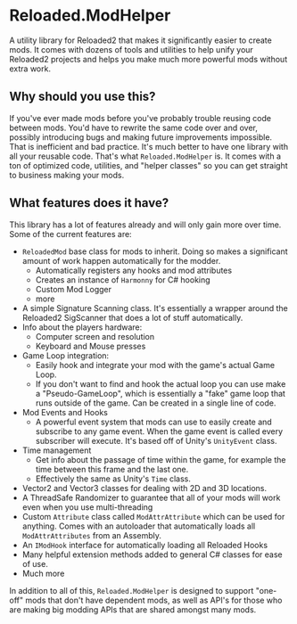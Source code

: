 # Reloaded.ModHelper
A utility library for Reloaded2 that makes it significantly easier to create mods. It comes with dozens of tools and utilities to help unify your Reloaded2 projects and helps you make much more powerful mods without extra work.

## Why should you use this?
If you've ever made mods before you've probably trouble reusing code between mods. You'd have to rewrite the same code over and over, possibly introducing bugs and making future improvements impossible. That is inefficient and bad practice. It's much better to have one library with all your reusable code. That's what ``Reloaded.ModHelper`` is. It comes with a ton of optimized code, utilities, and "helper classes" so you can get straight to business making your mods.

## What features does it have?
This library has a lot of features already and will only gain more over time. Some of the current features are:

- ``ReloadedMod`` base class for mods to inherit. Doing so makes a significant amount of work happen automatically for the modder.
   - Automatically registers any hooks and mod attributes
   - Creates an instance of ``Harmonny`` for C# hooking
   - Custom Mod Logger
   - more
- A simple Signature Scanning class. It's essentially a wrapper around the Reloaded2 SigScanner that does a lot of stuff automatically.
- Info about the players hardware:
   - Computer screen and resolution
   - Keyboard and Mouse presses
- Game Loop integration:
   - Easily hook and integrate your mod with the game's actual Game Loop.
   - If you don't want to find and hook the actual loop you can use make a "Pseudo-GameLoop", which is essentially a "fake" game loop that runs outside of the game. Can be created in a single line of code.
- Mod Events and Hooks
   - A powerful event system that mods can use to easily create and subscribe to any game event. When the game event is called every subscriber will execute. It's based off of Unity's ``UnityEvent`` class.
- Time management
   - Get info about the passage of time within the game, for example the time between this frame and the last one.
   - Effectively the same as Unity's ``Time`` class.
- Vector2 and Vector3 classes for dealing with 2D and 3D locations.
- A ThreadSafe Randomizer to guarantee that all of your mods will work even when you use multi-threading
- Custom ``Attribute`` class called ``ModAttrAttribute`` which can be used for anything. Comes with an autoloader that automatically loads all ``ModAttrAttributes`` from an Assembly.
- An ``IModHook`` interface for automatically loading all Reloaded Hooks
- Many helpful extension methods added to general C# classes for ease of use.
- Much more

In addition to all of this, ``Reloaded.ModHelper`` is designed to support "one-off" mods that don't have dependent mods, as well as API's for those who are making big modding APIs that are shared amongst many mods.
